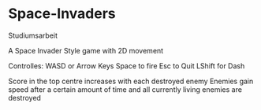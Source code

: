 # Space-Invaders
Studiumsarbeit

A Space Invader Style game with 2D movement

Controlles:
    WASD or Arrow Keys
    Space to fire
    Esc to Quit
    LShift for Dash

Score in the top centre increases with each destroyed enemy
Enemies gain speed after a certain amount of time and all currently living enemies are destroyed
